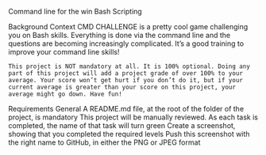 Command line for the win
Bash
Scripting

Background Context
	CMD CHALLENGE is a pretty cool game challenging you on Bash skills. Everything is done via the command line and the questions are becoming increasingly complicated. It’s a good training to improve your command line skills!

	This project is NOT mandatory at all. It is 100% optional. Doing any part of this project will add a project grade of over 100% to your average. Your score won’t get hurt if you don’t do it, but if your current average is greater than your score on this project, your average might go down. Have fun!


Requirements
General
	A README.md file, at the root of the folder of the project, is mandatory
	This project will be manually reviewed.
	As each task is completed, the name of that task will turn green
	Create a screenshot, showing that you completed the required levels
	Push this screenshot with the right name to GitHub, in either the PNG or JPEG format


